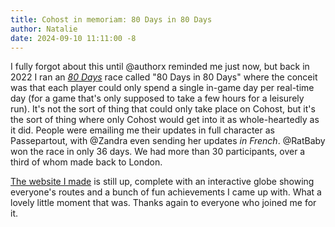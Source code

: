 ```yaml
---
title: Cohost in memoriam: 80 Days in 80 Days
author: Natalie
date: 2024-09-10 11:11:00 -8
---
```


I fully forgot about this until @authorx reminded me just now, but back in 2022 I ran an [_80 Days_](https://www.inklestudios.com/80days/) race called "80 Days in 80 Days" where the conceit was that each player could only spend a single in-game day per real-time day (for a game that's only supposed to take a few hours for a leisurely run). It's not the sort of thing that could only take place on Cohost, but it's the sort of thing where only Cohost would get into it as whole-heartedly as it did. People were emailing me their updates in full character as Passepartout, with @Zandra even sending her updates _in French_. @RatBaby won the race in only 36 days. We had more than 30 participants, over a third of whom made back to London.

[The website I made](https://80-days-in-80-days.com/) is still up, complete with an interactive globe showing everyone's routes and a bunch of fun achievements I came up with. What a lovely little moment that was. Thanks again to everyone who joined me for it.
